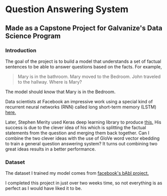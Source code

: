 # Question Answering System
## Made as a Capstone Project for Galvanize's Data Science Program

### Introduction
The goal of the project is to build a model that understands a set of factual sentences to be able to answer questions based on the facts. For example, 
> Mary is in the bathroom. Mary moved to the Bedroom. John traveled to the hallway.
> Where is Mary?

The model should know that Mary is in the Bedroom.

Data scientists at Facebook an impressive work using a special kind of recurrent neural networks (RNN) called long short-term memory (LSTM) [here.](http://arxiv.org/pdf/1502.05698v6.pdf)

Later, Stephen Merity used Keras deep learning library to produce [this.](http://smerity.com/articles/2015/keras_qa.html) His success is due to the clever idea of his which is splitting the factual statements from the question and merging them back together. Can I combine the two clever ideas with the use of GloVe word vector ebedding to train a general question answering system? It turns out combining two great ideas results in a better performance.

### Dataset
The dataset I trained my model comes from [facebook's bAbI project.](https://research.facebook.com/researchers/1543934539189348)

I completed this project in just over two weeks time, so not everything is as perfect as I would have liked it to be.